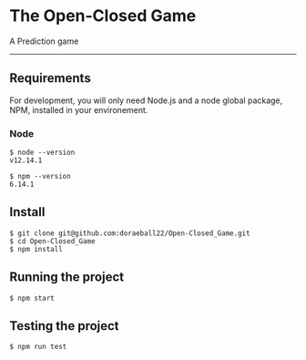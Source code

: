 # The Open-Closed Game

A Prediction game

---
## Requirements

For development, you will only need Node.js and a node global package, NPM, installed in your environement.

### Node
    $ node --version
    v12.14.1

    $ npm --version
    6.14.1


## Install

    $ git clone git@github.com:doraeball22/Open-Closed_Game.git
    $ cd Open-Closed_Game
    $ npm install


## Running the project

    $ npm start

## Testing the project

    $ npm run test
